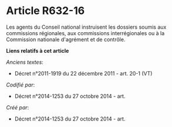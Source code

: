 # Article R632-16

Les agents du Conseil national instruisent les dossiers soumis aux commissions régionales, aux commissions interrégionales ou
à la Commission nationale d'agrément et de contrôle.

**Liens relatifs à cet article**

_Anciens textes_:

  - Décret n°2011-1919 du 22 décembre 2011 - art. 20-1 (VT)

_Codifié par_:

  - Décret n°2014-1253 du 27 octobre 2014 - art.

_Créé par_:

  - Décret n°2014-1253 du 27 octobre 2014 - art.
